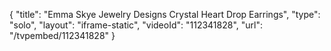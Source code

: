 {
    "title": "Emma Skye Jewelry Designs Crystal Heart Drop Earrings",
    "type": "solo",
    "layout": "iframe-static",
    "videoId": "112341828",
    "url": "\/tvpembed\/112341828"
}